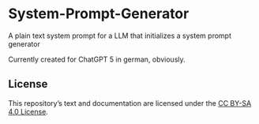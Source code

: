 # System-Prompt-Generator
A plain text system prompt for a LLM that initializes a system prompt generator

Currently created for ChatGPT 5 in german, obviously.

## License
This repository’s text and documentation are licensed under the [CC BY-SA 4.0 License](https://creativecommons.org/licenses/by-sa/4.0/).
